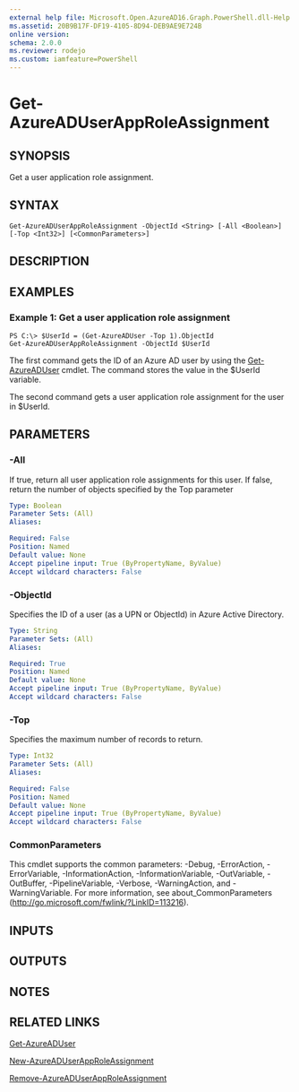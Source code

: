 ```yaml
---
external help file: Microsoft.Open.AzureAD16.Graph.PowerShell.dll-Help.xml
ms.assetid: 20B9B17F-DF19-4105-8D94-DEB9AE9E724B
online version: 
schema: 2.0.0
ms.reviewer: rodejo
ms.custom: iamfeature=PowerShell
---
```


# Get-AzureADUserAppRoleAssignment

## SYNOPSIS
Get a user application role assignment.

## SYNTAX

```
Get-AzureADUserAppRoleAssignment -ObjectId <String> [-All <Boolean>] [-Top <Int32>] [<CommonParameters>]
```

## DESCRIPTION

## EXAMPLES

### Example 1: Get a user application role assignment
```
PS C:\> $UserId = (Get-AzureADUser -Top 1).ObjectId
Get-AzureADUserAppRoleAssignment -ObjectId $UserId
```

The first command gets the ID of an Azure AD user by using the [Get-AzureADUser](./Get-AzureADUser.md) cmdlet. 
The command stores the value in the $UserId variable.

The second command gets a user application role assignment for the user in $UserId.

## PARAMETERS

### -All
If true, return all user application role assignments for this user. If false, return the number of objects specified by the Top parameter

```yaml
Type: Boolean
Parameter Sets: (All)
Aliases: 

Required: False
Position: Named
Default value: None
Accept pipeline input: True (ByPropertyName, ByValue)
Accept wildcard characters: False
```

### -ObjectId
Specifies the ID of a user (as a UPN or ObjectId) in Azure Active Directory. 

```yaml
Type: String
Parameter Sets: (All)
Aliases: 

Required: True
Position: Named
Default value: None
Accept pipeline input: True (ByPropertyName, ByValue)
Accept wildcard characters: False
```

### -Top
Specifies the maximum number of records to return.

```yaml
Type: Int32
Parameter Sets: (All)
Aliases: 

Required: False
Position: Named
Default value: None
Accept pipeline input: True (ByPropertyName, ByValue)
Accept wildcard characters: False
```

### CommonParameters
This cmdlet supports the common parameters: -Debug, -ErrorAction, -ErrorVariable, -InformationAction, -InformationVariable, -OutVariable, -OutBuffer, -PipelineVariable, -Verbose, -WarningAction, and -WarningVariable. For more information, see about_CommonParameters (<http://go.microsoft.com/fwlink/?LinkID=113216>).

## INPUTS

## OUTPUTS

## NOTES

## RELATED LINKS

[Get-AzureADUser](./Get-AzureADUser.md)

[New-AzureADUserAppRoleAssignment](./New-AzureADUserAppRoleAssignment.md)

[Remove-AzureADUserAppRoleAssignment](./Remove-AzureADUserAppRoleAssignment.md)
